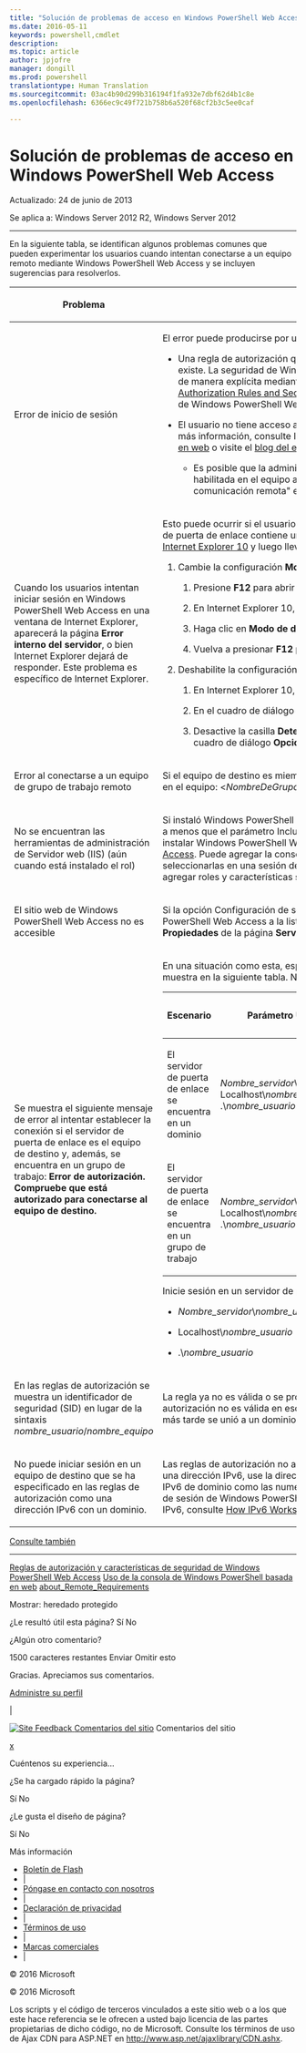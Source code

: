 ```yaml
---
title: "Solución de problemas de acceso en Windows PowerShell Web Access"
ms.date: 2016-05-11
keywords: powershell,cmdlet
description: 
ms.topic: article
author: jpjofre
manager: dongill
ms.prod: powershell
translationtype: Human Translation
ms.sourcegitcommit: 03ac4b90d299b316194f1fa932e7dbf62d4b1c8e
ms.openlocfilehash: 6366ec9c49f721b758b6a520f68cf2b3c5ee0caf

---
```


#  Solución de problemas de acceso en Windows PowerShell Web Access

Actualizado: 24 de junio de 2013

Se aplica a: Windows Server 2012 R2, Windows Server 2012

<a href="" id="BKMK_trouble"></a>

------------------------------------------------------------------------

En la siguiente tabla, se identifican algunos problemas comunes que pueden experimentar los usuarios cuando intentan conectarse a un equipo remoto mediante Windows PowerShell Web Access y se incluyen sugerencias para resolverlos.

<table>
<colgroup>
<col width="50%" />
<col width="50%" />
</colgroup>
<thead>
<tr class="header">
<th><p>Problema</p></th>
<th><p>Causa y solución posibles</p></th>
</tr>
</thead>
<tbody>
<tr class="odd">
<td><p>Error de inicio de sesión</p></td>
<td><p>El error puede producirse por uno de los siguientes motivos.</p>
<ul>
<li><p>Una regla de autorización que concede al usuario acceso al equipo, o a una configuración de sesión específica en un equipo remoto, no existe. La seguridad de Windows PowerShell Web Access es restrictiva. Se debe conceder a los usuarios acceso a los equipos remotos de manera explícita mediante reglas de autorización. Para más información sobre la creación de reglas de autorización, consulte <a href="https://technet.microsoft.com/en-us/library/dn282394(v=ws.11).aspx">Authorization Rules and Security Features of Windows PowerShell Web Access</a> (Reglas de autorización y características de seguridad de Windows PowerShell Web Access) en esta guía.</p></li>
<li><p>El usuario no tiene acceso autorizado al equipo de destino. Este se determina mediante listas de control de acceso (ACL). Para obtener más información, consulte Inicio de sesión en Windows PowerShell Web Access en <a href="https://technet.microsoft.com/en-us/library/hh831417(v=ws.11).aspx">Uso de la consola de Windows PowerShell basada en web</a> o visite el <a href="https://msdn.microsoft.com/library/windows/desktop/ee706585.aspx">blog del equipo de Windows PowerShell</a>.</p>
<ul>
<li><p>Es posible que la administración remota de Windows PowerShell no esté habilitada en el equipo de destino. Compruebe que esté habilitada en el equipo al que intenta conectarse el usuario. Para más información, consulte "Cómo configurar el equipo para la comunicación remota" en <a href="https://technet.microsoft.com/library/dd315349.aspx">about_Remote_Requirements</a> en los temas de Ayuda conceptual de Windows PowerShell.</p></li>
</ul></li>
</ul></td>
</tr>
<tr class="even">
<td><p>Cuando los usuarios intentan iniciar sesión en Windows PowerShell Web Access en una ventana de Internet Explorer, aparecerá la página <strong>Error interno del servidor</strong>, o bien Internet Explorer dejará de responder. Este problema es específico de Internet Explorer.</p></td>
<td><p>Esto puede ocurrir si el usuario ha iniciado sesión con un nombre de dominio que contiene caracteres en chino o si el nombre del servidor de puerta de enlace contiene uno o más caracteres en este idioma. Para solucionar este problema, el usuario debe <a href="http://ie.microsoft.com/testdrive/info/downloads/Default.html">instalar y ejecutar Internet Explorer 10</a> y luego llevar a cabo los siguientes pasos.</p>
<ol>
<li><p>Cambie la configuración <strong>Modo de documento</strong> de Internet Explorer a <strong>Estándar de IE10</strong>.</p>
<ol>
<li><p>Presione <strong>F12</strong> para abrir la consola Herramientas de desarrollo.</p></li>
<li><p>En Internet Explorer 10, haga clic en <strong>Modo de explorador</strong> y, luego, seleccione <strong>Internet Explorer 10</strong>.</p></li>
<li><p>Haga clic en <strong>Modo de documento</strong> y, luego, en <strong>Estándar de IE10</strong>.</p></li>
<li><p>Vuelva a presionar <strong>F12</strong> para cerrar la consola Herramientas de desarrollo.</p></li>
</ol></li>
<li><p>Deshabilite la configuración automática de servidor proxy.</p>
<ol>
<li><p>En Internet Explorer 10, haga clic en <strong>Herramientas</strong> y, luego, en <strong>Opciones de Internet</strong>.</p></li>
<li><p>En el cuadro de diálogo <strong>Opciones de Internet</strong>, en la pestaña <strong>Conexiones</strong>, haga clic en <strong>Configuración de LAN</strong>.</p></li>
<li><p>Desactive la casilla <strong>Detectar la configuración automáticamente</strong>. Haga clic en<strong>Aceptar</strong> y, de nuevo, en <strong>Aceptar</strong> para cerrar el cuadro de diálogo <strong>Opciones de Internet</strong>.</p></li>
</ol></li>
</ol></td>
</tr>
<tr class="odd">
<td><p>Error al conectarse a un equipo de grupo de trabajo remoto</p></td>
<td><p>Si el equipo de destino es miembro de un grupo de trabajo, use la siguiente sintaxis para especificar su nombre de usuario e iniciar sesión en el equipo: &lt;<em>NombreDeGrupoDeTrabajo</em>&gt;\&lt;<em>NombreDeUsuario</em>&gt;</p></td>
</tr>
<tr class="even">
<td><p>No se encuentran las herramientas de administración de Servidor web (IIS) (aún cuando está instalado el rol)</p></td>
<td><p>Si instaló Windows PowerShell Web Access mediante el cmdlet <span class="code">Install-WindowsFeature</span>, las herramientas de administración no se instalan, a menos que el parámetro <span class="code">IncludeManagementTools</span> se agregue al cmdlet. Para ver un ejemplo, consulte el procedimiento sobre cómo instalar Windows PowerShell Web Access mediante cmdlets de Windows PowerShell en <a href="https://technet.microsoft.com/en-us/library/hh831611(v=ws.11).aspx">Instalación y uso de Windows PowerShell Web Access</a>. Puede agregar la consola del Administrador de IIS y otras herramientas de administración de IIS que necesite; para ello, debe seleccionarlas en una sesión del Asistente para agregar roles y características destinada al servidor de puerta de enlace. El Asistente para agregar roles y características se abre en el Administrador del servidor.</p></td>
</tr>
<tr class="odd">
<td><p>El sitio web de Windows PowerShell Web Access no es accesible</p></td>
<td><p>Si la opción Configuración de seguridad mejorada está habilitada en Internet Explorer (IE ESC), puede agregar el sitio web de Windows PowerShell Web Access a la lista de sitios de confianza, o bien puede deshabilitar IE ESC. Puede deshabilitar IE ESC en el icono <strong>Propiedades</strong> de la página <strong>Servidor Local</strong> en el Administrador del servidor.</p></td>
</tr>
<tr class="even">
<td><p>Se muestra el siguiente mensaje de error al intentar establecer la conexión si el servidor de puerta de enlace es el equipo de destino y, además, se encuentra en un grupo de trabajo: <strong>Error de autorización. Compruebe que está autorizado para conectarse al equipo de destino.</strong></p></td>
<td><p>En una situación como esta, especifique el nombre de usuario, el nombre de equipo y el nombre del grupo de usuarios, tal como se muestra en la siguiente tabla. No use un punto (.) solo para representar el nombre de equipo.</p>
<div>
<table>
<colgroup>
<col width="20%" />
<col width="20%" />
<col width="20%" />
<col width="20%" />
<col width="20%" />
</colgroup>
<thead>
<tr class="header">
<th><p>Escenario</p></th>
<th><p>Parámetro UserName</p></th>
<th><p>Parámetro UserGroup</p></th>
<th><p>Parámetro ComputerName</p></th>
<th><p>Parámetro ComputerGroup</p></th>
</tr>
</thead>
<tbody>
<tr class="odd">
<td><p>El servidor de puerta de enlace se encuentra en un dominio</p></td>
<td><p><em>Nombre_servidor</em>\<em>nombre_usuario</em>, Localhost\<em>nombre_usuario</em> o .\<em>nombre_usuario</em></p></td>
<td><p><em>Nombre_servidor</em>\<em>grupo_usuarios</em>, Localhost\<em>grupo_usuarios</em> o .\<em>grupo_usuarios</em></p></td>
<td><p>Nombre completo del servidor de puerta de enlace o localhost</p></td>
<td><p><em>Nombre_servidor</em>\<em>grupo_equipos</em>, Localhost\<em>grupo_equipos</em> o .\<em>grupo_equipos</em></p></td>
</tr>
<tr class="even">
<td><p>El servidor de puerta de enlace se encuentra en un grupo de trabajo</p></td>
<td><p><em>Nombre_servidor</em>\<em>nombre_usuario</em>, Localhost\<em>nombre_usuario</em> o .\<em>nombre_usuario</em></p></td>
<td><p><em>Nombre_servidor</em>\<em>grupo_usuarios</em>, Localhost\<em>grupo_usuarios</em> o .\<em>grupo_usuarios</em></p></td>
<td><p>Nombre del servidor</p></td>
<td><p><em>Nombre_servidor</em>\<em>grupo_equipos</em>, Localhost\<em>grupo_equipos</em> o .\<em>grupo_equipos</em></p></td>
</tr>
</tbody>
</table>
</div>
<p>Inicie sesión en un servidor de puerta de enlace como equipo de destino con credenciales que tengan uno de los siguientes formatos.</p>
<ul>
<li><p><em>Nombre_servidor</em>\<em>nombre_usuario</em></p></li>
<li><p>Localhost\<em>nombre_usuario</em></p></li>
<li><p>.\<em>nombre_usuario</em></p></li>
</ul></td>
</tr>
<tr class="odd">
<td><p>En las reglas de autorización se muestra un identificador de seguridad (SID) en lugar de la sintaxis <em>nombre_usuario</em>/<em>nombre_equipo</em> </p></td>
<td><p>La regla ya no es válida o se produjo un error en la consulta de Servicios de dominio de Active Directory. Por lo general, una regla de autorización no es válida en escenarios donde el servidor de puerta de enlace en algún momento perteneció a un grupo de trabajo, pero más tarde se unió a un dominio.</p></td>
</tr>
<tr class="even">
<td><p>No puede iniciar sesión en un equipo de destino que se ha especificado en las reglas de autorización como una dirección IPv6 con un dominio.</p></td>
<td><p>Las reglas de autorización no admiten direcciones IPv6 en forma de nombre de dominio. Para especificar un equipo de destino mediante una dirección IPv6, use la dirección IPv6 original (que contiene caracteres de dos puntos) en la regla de autorización. Tanto las direcciones IPv6 de dominio como las numéricas (con caracteres de dos puntos) se admiten como nombre del equipo de destino en la página de inicio de sesión de Windows PowerShell Web Access, pero no en las reglas de autorización. Para obtener más información sobre las direcciones IPv6, consulte <a href="https://technet.microsoft.com/library/cc781672.aspx">How IPv6 Works</a> (Funcionamiento de IPv6).</p></td>
</tr>
</tbody>
</table>

<a href="javascript:void(0)" class="LW_CollapsibleArea_TitleAhref" title="Collapse"><span class="cl_CollapsibleArea_expanding LW_CollapsibleArea_Img"></span><span class="LW_CollapsibleArea_Title">Consulte también</span></a>
<a href="/en-us/library/dn282395(v=ws.11).aspx#Anchor_1" class="LW_CollapsibleArea_Anchor_Img" title="Right-click to copy and share the link for this section"></a>

------------------------------------------------------------------------

[Reglas de autorización y características de seguridad de Windows PowerShell Web Access](https://technet.microsoft.com/en-us/library/dn282394(v=ws.11).aspx)
[Uso de la consola de Windows PowerShell basada en web](https://technet.microsoft.com/en-us/library/hh831417(v=ws.11).aspx)
[about\_Remote\_Requirements](https://technet.microsoft.com/library/dd315349.aspx)

<span>Mostrar:</span> heredado protegido

<span class="stdr-votetitle">¿Le resultó útil esta página?</span>
Sí No

¿Algún otro comentario?

<span class="stdr-count"><span class="stdr-charcnt">1500</span> caracteres restantes</span> Enviar Omitir esto

<span class="stdr-thankyou">Gracias.</span> <span class="stdr-appreciate">Apreciamos sus comentarios.</span>

[Administre su perfil](https://social.technet.microsoft.com/profile)

|

<a href="javascript:void(0)" id="SiteFeedbackLinkOpener"><span id="FeedbackButton" class="FeedbackButton clip20x21"> <img src="https://i-technet.sec.s-msft.com/Areas/Epx/Content/Images/ImageSprite.png?v=635975720914499532" alt="Site Feedback" id="feedBackImg" class="cl_footer_feedback_icon" /> </span> Comentarios del sitio</a> Comentarios del sitio

<a href="javascript:void(0)" id="SiteFeedbackLinkCloser">x</a>

Cuéntenos su experiencia...

¿Se ha cargado rápido la página?

<span> Sí<span> </span></span> <span> No<span> </span></span>

¿Le gusta el diseño de página?

<span> Sí<span> </span></span> <span> No<span> </span></span>

Más información

-   [Boletín de Flash](https://technet.microsoft.com/cc543196.aspx)
-   |
-   [Póngase en contacto con nosotros](https://technet.microsoft.com/cc512759.aspx)
-   |
-   [Declaración de privacidad](https://privacy.microsoft.com/privacystatement)
-   |
-   [Términos de uso](https://technet.microsoft.com/cc300389.aspx)
-   |
-   [Marcas comerciales](https://www.microsoft.com/en-us/legal/intellectualproperty/Trademarks/)
-   |

© 2016 Microsoft

© 2016 Microsoft

Los scripts y el código de terceros vinculados a este sitio web o a los que este hace referencia se le ofrecen a usted bajo licencia de las partes propietarias de dicho código, no de Microsoft. Consulte los términos de uso de Ajax CDN para ASP.NET en http://www.asp.net/ajaxlibrary/CDN.ashx.
<img src="https://m.webtrends.com/dcsjwb9vb00000c932fd0rjc7_5p3t/njs.gif?dcsuri=/nojavascript&amp;WT.js=No" alt="DCSIMG" id="Img1" width="1" height="1" />




<!--HONumber=Jun16_HO4-->


